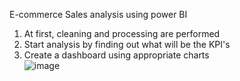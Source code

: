   E-commerce Sales analysis using power BI <br>
1. At first, cleaning and processing are performed <br>
2. Start analysis by finding out what will be the KPI's <br>
3. Create a dashboard using appropriate charts <br>
![image](https://github.com/jeskhumancha/E-commerce-sales-analysis/assets/165833014/a4641641-3206-4909-8f9b-22815f497385)
